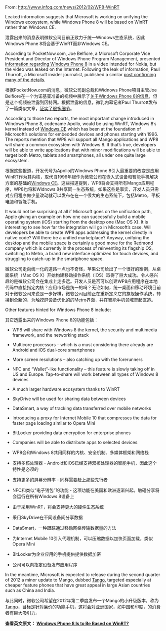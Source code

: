 From: <http://www.infoq.com/news/2012/02/WP8-WinRT>

Leaked information suggests that Microsoft is working on unifying the Windows ecosystem, while Windows Phone 8 will be based on WinRT rather than Windows CE. 

泄露出来的消息表明微软公司目前正致力于统一Windows生态系统，因此Windows Phone 8将会基于WinRT而非Windows CE。

According to PocketNow.com, Joe Belfiore, a Microsoft Corporate Vice President and Director of Windows Phone Program Management, presented [information regarding Windows Phone 8][14] in a video intended for Nokia, but the video was leaked on the Internet. Following the leak of information, Paul Thurrott, a Microsoft insider journalist, published a similar [post confirming many of the details][15]. 

根据PocketNow.com的消息，微软公司副总裁和Widnows Phone项目主管Joe Belfiore在一个为诺基亚准备的视频中展示了[关于Windows Phone 8的信息][14]，但是这个视频被泄露到因特网。根据泄露的信息，微乳内幕记者Paul Thurrott发布了一篇类似文章，[证实了很多细节][15]。

   [14]: http://pocketnow.com/windows-phone/exclusive-windows-phone-8-detailed
   [15]: http://www.winsupersite.com/article/windows8/windows-phone-8-preview-142154

According to those two reports, the most important change introduced in Windows Phone 8, codename Apollo, would be using WinRT, Windows 8’s kernel instead of [Windows CE][16] which has been at the foundation of Microsoft’s solutions for embedded devices and phones starting with 1996. The reports mention that WP8 will support all Mango applications and WP8 will share a common ecosystem with Windows 8. If that’s true, developers will be able to write applications that with minor modifications will be able to target both Metro, tablets and smartphones, all under one quite large ecosystem. 

根据这些报道，开发代号为Apollo的Windows Phone 8引入最重要的改变是应用WinRT作为其内核，取代自1996年起作为微软公司在嵌入式设备和智能手机解决方案的基础的[Windows CE][16]。这些报道提到，WP8将会支持所有Mango应用程序，WP8也将和Widnows 8共享同一生态系统。如果这些是事实，开发人员只需对应用程序做少量改动就可以发布在在一个很大的生态系统下，包括Metro，平板电脑和智能手机。

   [16]: http://en.wikipedia.org/wiki/Windows_ce

It would not be surprising at all if Microsoft goes on the unification path, Apple giving an example on how one can successfully build a mobile operating system (iOS) starting from the desktop one (Mac OS X). It is interesting to see how far the integration will go in Microsoft’s case. Will developers be able to create WP8 apps addressing the kernel directly in native code? Will there be a unified marketplace? Anyway, unifying the desktop and the mobile space is certainly a good move for the Redmond company which is currently in the process of reinventing its flagship OS, switching to Metro, a brand new interface optimized for touch devices, and struggling to catch-up in the smartphone space. 

微软公司走向统一化的道路一点也不奇怪，苹果公司给出了一个很好的案例，从桌面系统（Mac OS X）开始构建移动操作系统（iOS）取得了巨大成功。令人感兴趣的是微软公司会在集成上走多远。开发人员是否可以创建WP8应用程序在本地代码中直接指定内核？应用市场是统一的吗？无论如何，统一桌面和移动环境目前对于微软公司来说是一步好棋，微软公司目前正在重新定义它的旗舰操作系统，转换到全新的、为触摸屏设备优化的的Metro界面，并在智能手机领域奋起直追。

Other features hinted for Windows Phone 8 include: 

其它透露出来的Windows Phone 8的功能包括：

  * WP8 will share with Windows 8 the kernel, the security and multimedia framework, and the networking stack
  * Multicore processors – which is a must considering there already are Android and iOS dual-core smartphones
  * More screen resolutions – also catching up with the forerunners
  * NFC and “Wallet”-like functionality – this feature is slowly taking off in US and Europe. Tap-to-share will work between all types of Windows 8 devices
  * A much larger hardware ecosystem thanks to WinRT
  * SkyDrive will be used for sharing data between devices
  * DataSmart, a way of tracking data transferred over mobile networks
  * Introducing a proxy for Internet Mobile 10 that compresses the data for faster page loading similar to Opera Mini
  * BitLocker providing data encryption for enterprise phones
  * Companies will be able to distribute apps to selected devices

  * WP8会和Windows 8共用同样的内核、安全机制、多媒体框架和网络栈
  * 支持多核处理器 - Android和iOS已经支持双核处理器的智能手机，因此这个特性是必须的
  * 支持更多的屏幕分辨率 - 同样需要赶上那些先行者
  * NFC和类似“电子钱包”的功能 - 这项功能在美国和欧洲逐渐兴起。触碰分享将会运行在所有Windows 8设备上
  * 由于采用WinRT，将会支持更大的硬件生态系统
  * 采用SkyDrive在不同设备间分享数据
  * DataSmart，一种跟踪通过移动网络传输数据量的方法
  * 为Internet Mobile 10引入代理机制，可以压缩数据以加快页面加载，类似Opera Mini
  * BitLocker为企业应用的手机提供提供数据加密
  * 公司可以向指定设备发布应用程序


In the meantime, Microsoft is expected to release during the second quarter of 2012 a minor update to Mango, dubbed [Tango][17], targeted especially at cheaper feature phones that have great appeal in large Asian countries such as China and India.  

与此同时，微软公司希望在2012年第二季度发布一个Mango的小升级版本，称为[Tango][17]，目标是针对廉价的功能手机，这将会对亚洲国家，如中国和印度，的消费者有巨大吸引力。

   [17]: http://www.zdnet.com/blog/microsoft/detangling-the-windows-phone-tango-talk/10430

<b>查看英文原文：<b/> [Windows Phone 8 Is to Be Based on WinRT?][18]

[18]: http://www.infoq.com/news/2012/02/WP8-WinRT